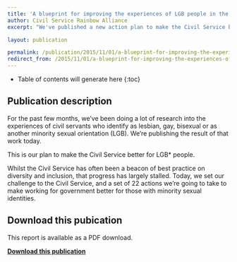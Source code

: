 ```yaml
---
title: 'A blueprint for improving the experiences of LGB people in the Civil Service'
author: Civil Service Rainbow Alliance
excerpt: "We've published a new action plan to make the Civil Service better for LGB* people."

layout: publication

permalink: /publication/2015/11/01/a-blueprint-for-improving-the-experiences-of-lgb-people-in-the-civil-service/
redirect_from: /2015/11/01/a-blueprint-for-improving-the-experiences-of-lgb-people-in-the-civil-service/
---
```



<!-- Include the following to generate a Table of Contents -->
* Table of contents will generate here
{:toc}
<!-- Don't touch the Table of Contents above -->

<!-- Include this line to process the Markdown and format the content properly -->
<div id="markdown-content" markdown="1">
<!-- Don't remove the line of code above -->

## Publication description

For the past few months, we’ve been doing a lot of research into the experiences of civil servants who identify as lesbian, gay, bisexual or as another minority sexual orientation (LGB). We’re publishing the result of that work today.

This is our plan to make the Civil Service better for LGB* people.

Whilst the Civil Service has often been a beacon of best practice on diversity and inclusion, that progress has largely stalled. Today, we set our challenge to the Civil Service, and a set of 22 actions we’re going to take to make working for government better for those with minority sexual identities.

## Download this pubication

This report is available as a PDF download.

**[Download this publication](https://www.civilservice.lgbt/documents/store/action-plans/blueprint-for-improving-lgbt-civil-servant-experiences.pdf)**

<!-- Include this line to process the Markdown and format the content properly -->
</div>
<!-- Don't remove the line of code above -->

